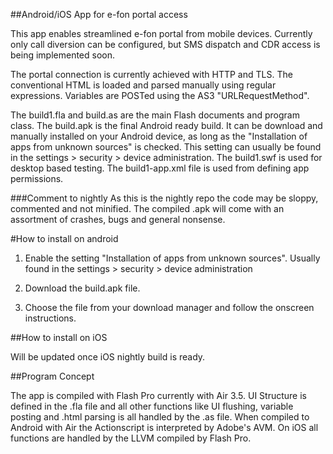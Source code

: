 ##Android/iOS App for e-fon portal access

This app enables streamlined e-fon portal from mobile devices. Currently only call diversion can be configured, but SMS dispatch and CDR access is being implemented soon. 

The portal connection is currently achieved with HTTP and TLS. The conventional HTML is loaded and parsed manually using regular expressions. Variables are POSTed using the AS3 "URLRequestMethod".

The build1.fla and build.as are the main Flash documents and program class. The build.apk is the final Android ready build. It can be download and manually installed on your Android device, as long as the "Installation of apps from unknown sources" is checked. This setting can usually be found in the settings > security > device administration. The build1.swf is used for desktop based testing. The build1-app.xml file is used from defining app permissions.

###Comment to nightly
As this is the nightly repo the code may be sloppy, commented and not minified. The compiled .apk will come with an assortment of crashes, bugs and general nonsense.

#How to install on android

1. Enable the setting "Installation of apps from unknown sources". Usually found in the settings > security > device administration

2. Download the build.apk file.

3. Choose the file from your download manager and follow the onscreen instructions.

##How to install on iOS

Will be updated once iOS nightly build is ready.

##Program Concept

The app is compiled with Flash Pro currently with Air 3.5. UI Structure is defined in the .fla file and all other functions like UI flushing, variable posting and .html parsing is all handled by the .as file. When compiled to Android with Air the Actionscript is interpreted by Adobe's AVM. On iOS all functions are handled by the LLVM compiled by Flash Pro.

